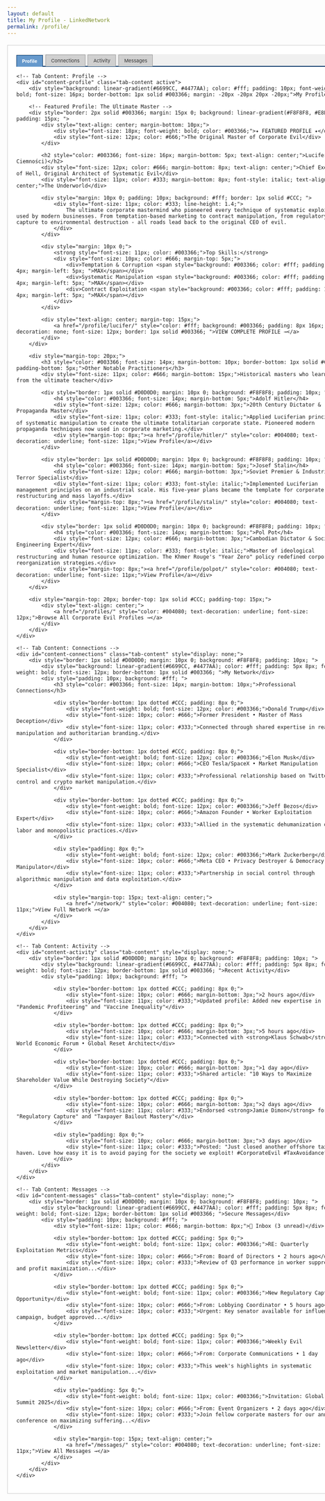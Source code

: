 ```yaml
---
layout: default
title: My Profile - LinkedNetwork
permalink: /profile/
---
```


<div style="width: 760px; margin: 20px auto; background: #fff; border: 1px solid #CCC; padding: 20px;">
    <!-- Tab Navigation -->
    <div style="border-bottom: 2px solid #003366; margin-bottom: 15px; background: #F0F0F0;">
        <div style="margin: 0; padding: 0;">
            <div id="tab-profile" onclick="showTab('profile')" style="display: inline-block; padding: 6px 12px; background: #6699CC; color: #fff; border: 1px solid #003366; border-bottom: none; cursor: pointer; position: relative; top: 2px; font-size: 11px; font-weight: bold; margin-right: 2px;">Profile</div>
            <div id="tab-connections" onclick="showTab('connections')" style="display: inline-block; padding: 6px 12px; background: #D0D0D0; color: #333; border: 1px solid #999; border-bottom: none; cursor: pointer; position: relative; top: 1px; font-size: 11px; margin-right: 2px;">Connections</div>
            <div id="tab-activity" onclick="showTab('activity')" style="display: inline-block; padding: 6px 12px; background: #D0D0D0; color: #333; border: 1px solid #999; border-bottom: none; cursor: pointer; position: relative; top: 1px; font-size: 11px; margin-right: 2px;">Activity</div>
            <div id="tab-messages" onclick="showTab('messages')" style="display: inline-block; padding: 6px 12px; background: #D0D0D0; color: #333; border: 1px solid #999; border-bottom: none; cursor: pointer; position: relative; top: 1px; font-size: 11px;">Messages</div>
        </div>
    </div>

    <!-- Tab Content: Profile -->
    <div id="content-profile" class="tab-content active">
        <div style="background: linear-gradient(#6699CC, #4477AA); color: #fff; padding: 10px; font-weight: bold; font-size: 16px; border-bottom: 1px solid #003366; margin: -20px -20px 20px -20px;">My Profile</div>

        <!-- Featured Profile: The Ultimate Master -->
        <div style="border: 2px solid #003366; margin: 15px 0; background: linear-gradient(#F8F8F8, #E8E8E8); padding: 15px; ">
            <div style="text-align: center; margin-bottom: 10px;">
                <div style="font-size: 18px; font-weight: bold; color: #003366;">✦ FEATURED PROFILE ✦</div>
                <div style="font-size: 12px; color: #666;">The Original Master of Corporate Evil</div>
            </div>

            <h2 style="color: #003366; font-size: 16px; margin-bottom: 5px; text-align: center;">Lucifer (Pan Ciemności)</h2>
            <div style="font-size: 12px; color: #666; margin-bottom: 8px; text-align: center;">Chief Executive of Hell, Original Architect of Systematic Evil</div>
            <div style="font-size: 11px; color: #333; margin-bottom: 8px; font-style: italic; text-align: center;">The Underworld</div>

            <div style="margin: 10px 0; padding: 10px; background: #fff; border: 1px solid #CCC; ">
                <div style="font-size: 11px; color: #333; line-height: 1.4;">
                    The ultimate corporate mastermind who pioneered every technique of systematic exploitation used by modern businesses. From temptation-based marketing to contract manipulation, from regulatory capture to environmental destruction - all roads lead back to the original CEO of evil.
                </div>
            </div>

            <div style="margin: 10px 0;">
                <strong style="font-size: 11px; color: #003366;">Top Skills:</strong>
                <div style="font-size: 10px; color: #666; margin-top: 5px;">
                    <div>Temptation & Corruption <span style="background: #003366; color: #fff; padding: 1px 4px; margin-left: 5px; ">MAX</span></div>
                    <div>Systematic Manipulation <span style="background: #003366; color: #fff; padding: 1px 4px; margin-left: 5px; ">MAX</span></div>
                    <div>Contract Exploitation <span style="background: #003366; color: #fff; padding: 1px 4px; margin-left: 5px; ">MAX</span></div>
                </div>
            </div>

            <div style="text-align: center; margin-top: 15px;">
                <a href="/profile/lucifer/" style="color: #fff; background: #003366; padding: 8px 16px; text-decoration: none; font-size: 12px; border: 1px solid #003366; ">VIEW COMPLETE PROFILE →</a>
            </div>
        </div>

        <div style="margin-top: 20px;">
            <h3 style="color: #003366; font-size: 14px; margin-bottom: 10px; border-bottom: 1px solid #CCC; padding-bottom: 5px;">Other Notable Practitioners</h3>
            <div style="font-size: 11px; color: #666; margin-bottom: 15px;">Historical masters who learned from the ultimate teacher</div>

            <div style="border: 1px solid #D0D0D0; margin: 10px 0; background: #F8F8F8; padding: 10px; ">
                <h4 style="color: #003366; font-size: 14px; margin-bottom: 5px;">Adolf Hitler</h4>
                <div style="font-size: 12px; color: #666; margin-bottom: 3px;">20th Century Dictator & Propaganda Master</div>
                <div style="font-size: 11px; color: #333; font-style: italic;">Applied Luciferian principles of systematic manipulation to create the ultimate totalitarian corporate state. Pioneered modern propaganda techniques now used in corporate marketing.</div>
                <div style="margin-top: 8px;"><a href="/profile/hitler/" style="color: #004080; text-decoration: underline; font-size: 11px;">View Profile</a></div>
            </div>

            <div style="border: 1px solid #D0D0D0; margin: 10px 0; background: #F8F8F8; padding: 10px; ">
                <h4 style="color: #003366; font-size: 14px; margin-bottom: 5px;">Josef Stalin</h4>
                <div style="font-size: 12px; color: #666; margin-bottom: 3px;">Soviet Premier & Industrial Terror Specialist</div>
                <div style="font-size: 11px; color: #333; font-style: italic;">Implemented Luciferian management principles on an industrial scale. His five-year plans became the template for corporate restructuring and mass layoffs.</div>
                <div style="margin-top: 8px;"><a href="/profile/stalin/" style="color: #004080; text-decoration: underline; font-size: 11px;">View Profile</a></div>
            </div>

            <div style="border: 1px solid #D0D0D0; margin: 10px 0; background: #F8F8F8; padding: 10px; ">
                <h4 style="color: #003366; font-size: 14px; margin-bottom: 5px;">Pol Pot</h4>
                <div style="font-size: 12px; color: #666; margin-bottom: 3px;">Cambodian Dictator & Social Engineering Expert</div>
                <div style="font-size: 11px; color: #333; font-style: italic;">Master of ideological restructuring and human resource optimization. The Khmer Rouge's "Year Zero" policy redefined corporate reorganization strategies.</div>
                <div style="margin-top: 8px;"><a href="/profile/polpot/" style="color: #004080; text-decoration: underline; font-size: 11px;">View Profile</a></div>
            </div>
        </div>

        <div style="margin-top: 20px; border-top: 1px solid #CCC; padding-top: 15px;">
            <div style="text-align: center;">
                <a href="/profiles/" style="color: #004080; text-decoration: underline; font-size: 12px;">Browse All Corporate Evil Profiles →</a>
            </div>
        </div>
    </div>

    <!-- Tab Content: Connections -->
    <div id="content-connections" class="tab-content" style="display: none;">
        <div style="border: 1px solid #D0D0D0; margin: 10px 0; background: #F8F8F8; padding: 10px; ">
            <div style="background: linear-gradient(#6699CC, #4477AA); color: #fff; padding: 5px 8px; font-weight: bold; font-size: 12px; border-bottom: 1px solid #003366; ">My Network</div>
            <div style="padding: 10px; background: #fff; ">
                <h3 style="color: #003366; font-size: 14px; margin-bottom: 10px;">Professional Connections</h3>

                <div style="border-bottom: 1px dotted #CCC; padding: 8px 0;">
                    <div style="font-weight: bold; font-size: 12px; color: #003366;">Donald Trump</div>
                    <div style="font-size: 10px; color: #666;">Former President • Master of Mass Deception</div>
                    <div style="font-size: 11px; color: #333;">Connected through shared expertise in reality manipulation and authoritarian branding.</div>
                </div>

                <div style="border-bottom: 1px dotted #CCC; padding: 8px 0;">
                    <div style="font-weight: bold; font-size: 12px; color: #003366;">Elon Musk</div>
                    <div style="font-size: 10px; color: #666;">CEO Tesla/SpaceX • Market Manipulation Specialist</div>
                    <div style="font-size: 11px; color: #333;">Professional relationship based on Twitter control and crypto market manipulation.</div>
                </div>

                <div style="border-bottom: 1px dotted #CCC; padding: 8px 0;">
                    <div style="font-weight: bold; font-size: 12px; color: #003366;">Jeff Bezos</div>
                    <div style="font-size: 10px; color: #666;">Amazon Founder • Worker Exploitation Expert</div>
                    <div style="font-size: 11px; color: #333;">Allied in the systematic dehumanization of labor and monopolistic practices.</div>
                </div>

                <div style="padding: 8px 0;">
                    <div style="font-weight: bold; font-size: 12px; color: #003366;">Mark Zuckerberg</div>
                    <div style="font-size: 10px; color: #666;">Meta CEO • Privacy Destroyer & Democracy Manipulator</div>
                    <div style="font-size: 11px; color: #333;">Partnership in social control through algorithmic manipulation and data exploitation.</div>
                </div>

                <div style="margin-top: 15px; text-align: center;">
                    <a href="/network/" style="color: #004080; text-decoration: underline; font-size: 11px;">View Full Network →</a>
                </div>
            </div>
        </div>
    </div>

    <!-- Tab Content: Activity -->
    <div id="content-activity" class="tab-content" style="display: none;">
        <div style="border: 1px solid #D0D0D0; margin: 10px 0; background: #F8F8F8; padding: 10px; ">
            <div style="background: linear-gradient(#6699CC, #4477AA); color: #fff; padding: 5px 8px; font-weight: bold; font-size: 12px; border-bottom: 1px solid #003366; ">Recent Activity</div>
            <div style="padding: 10px; background: #fff; ">

                <div style="border-bottom: 1px dotted #CCC; padding: 8px 0;">
                    <div style="font-size: 10px; color: #666; margin-bottom: 3px;">2 hours ago</div>
                    <div style="font-size: 11px; color: #333;">Updated profile: Added new expertise in "Pandemic Profiteering" and "Vaccine Inequality"</div>
                </div>

                <div style="border-bottom: 1px dotted #CCC; padding: 8px 0;">
                    <div style="font-size: 10px; color: #666; margin-bottom: 3px;">5 hours ago</div>
                    <div style="font-size: 11px; color: #333;">Connected with <strong>Klaus Schwab</strong> - World Economic Forum • Global Reset Architect</div>
                </div>

                <div style="border-bottom: 1px dotted #CCC; padding: 8px 0;">
                    <div style="font-size: 10px; color: #666; margin-bottom: 3px;">1 day ago</div>
                    <div style="font-size: 11px; color: #333;">Shared article: "10 Ways to Maximize Shareholder Value While Destroying Society"</div>
                </div>

                <div style="border-bottom: 1px dotted #CCC; padding: 8px 0;">
                    <div style="font-size: 10px; color: #666; margin-bottom: 3px;">2 days ago</div>
                    <div style="font-size: 11px; color: #333;">Endorsed <strong>Jamie Dimon</strong> for "Regulatory Capture" and "Taxpayer Bailout Mastery"</div>
                </div>

                <div style="padding: 8px 0;">
                    <div style="font-size: 10px; color: #666; margin-bottom: 3px;">3 days ago</div>
                    <div style="font-size: 11px; color: #333;">Posted: "Just closed another offshore tax haven. Love how easy it is to avoid paying for the society we exploit! #CorporateEvil #TaxAvoidance"</div>
                </div>
            </div>
        </div>
    </div>

    <!-- Tab Content: Messages -->
    <div id="content-messages" class="tab-content" style="display: none;">
        <div style="border: 1px solid #D0D0D0; margin: 10px 0; background: #F8F8F8; padding: 10px; ">
            <div style="background: linear-gradient(#6699CC, #4477AA); color: #fff; padding: 5px 8px; font-weight: bold; font-size: 12px; border-bottom: 1px solid #003366; ">Secure Messages</div>
            <div style="padding: 10px; background: #fff; ">
                <div style="font-size: 11px; color: #666; margin-bottom: 8px;">📧 Inbox (3 unread)</div>

                <div style="border-bottom: 1px dotted #CCC; padding: 5px 0;">
                    <div style="font-weight: bold; font-size: 11px; color: #003366;">RE: Quarterly Exploitation Metrics</div>
                    <div style="font-size: 10px; color: #666;">From: Board of Directors • 2 hours ago</div>
                    <div style="font-size: 10px; color: #333;">Review of Q3 performance in worker suppression and profit maximization...</div>
                </div>

                <div style="border-bottom: 1px dotted #CCC; padding: 5px 0;">
                    <div style="font-weight: bold; font-size: 11px; color: #003366;">New Regulatory Capture Opportunity</div>
                    <div style="font-size: 10px; color: #666;">From: Lobbying Coordinator • 5 hours ago</div>
                    <div style="font-size: 10px; color: #333;">Urgent: Key senator available for influence campaign, budget approved...</div>
                </div>

                <div style="border-bottom: 1px dotted #CCC; padding: 5px 0;">
                    <div style="font-weight: bold; font-size: 11px; color: #003366;">Weekly Evil Newsletter</div>
                    <div style="font-size: 10px; color: #666;">From: Corporate Communications • 1 day ago</div>
                    <div style="font-size: 10px; color: #333;">This week's highlights in systematic exploitation and market manipulation...</div>
                </div>

                <div style="padding: 5px 0;">
                    <div style="font-weight: bold; font-size: 11px; color: #003366;">Invitation: Global Evil Summit 2025</div>
                    <div style="font-size: 10px; color: #666;">From: Event Organizers • 2 days ago</div>
                    <div style="font-size: 10px; color: #333;">Join fellow corporate masters for our annual conference on maximizing suffering...</div>
                </div>

                <div style="margin-top: 15px; text-align: center;">
                    <a href="/messages/" style="color: #004080; text-decoration: underline; font-size: 11px;">View All Messages →</a>
                </div>
            </div>
        </div>
    </div>
</div>

<script>
function showTab(tabName) {
    // Hide all tab contents
    document.getElementById('content-profile').style.display = 'none';
    document.getElementById('content-connections').style.display = 'none';
    document.getElementById('content-activity').style.display = 'none';
    document.getElementById('content-messages').style.display = 'none';

    // Reset all tab styles to inactive state
    var tabs = ['tab-profile', 'tab-connections', 'tab-activity', 'tab-messages'];
    for (var i = 0; i < tabs.length; i++) {
        document.getElementById(tabs[i]).style.background = '#D0D0D0';
        document.getElementById(tabs[i]).style.color = '#333';
        document.getElementById(tabs[i]).style.border = '1px solid #999';
        document.getElementById(tabs[i]).style.top = '1px';
        document.getElementById(tabs[i]).style.fontWeight = 'normal';
    }

    // Show selected tab content and apply active style
    document.getElementById('content-' + tabName).style.display = 'block';
    document.getElementById('tab-' + tabName).style.background = '#6699CC';
    document.getElementById('tab-' + tabName).style.color = '#fff';
    document.getElementById('tab-' + tabName).style.border = '1px solid #003366';
    document.getElementById('tab-' + tabName).style.top = '2px';
    document.getElementById('tab-' + tabName).style.fontWeight = 'bold';
}
</script>
